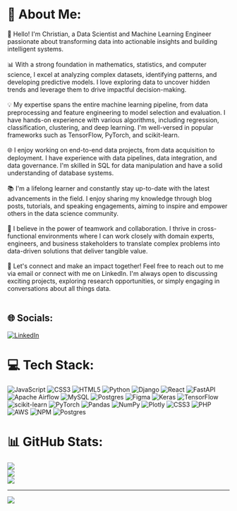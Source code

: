 # 💫 About Me:
👋 Hello! I'm Christian, a Data Scientist and Machine Learning Engineer passionate about transforming data into actionable insights and building intelligent systems.<br><br>📊 With a strong foundation in mathematics, statistics, and computer science, I excel at analyzing complex datasets, identifying patterns, and developing predictive models. I love exploring data to uncover hidden trends and leverage them to drive impactful decision-making.<br><br>💡 My expertise spans the entire machine learning pipeline, from data preprocessing and feature engineering to model selection and evaluation. I have hands-on experience with various algorithms, including regression, classification, clustering, and deep learning. I'm well-versed in popular frameworks such as TensorFlow, PyTorch, and scikit-learn.<br><br>🌐 I enjoy working on end-to-end data projects, from data acquisition to deployment. I have experience with data pipelines, data integration, and data governance. I'm skilled in SQL for data manipulation and have a solid understanding of database systems.<br><br>📚 I'm a lifelong learner and constantly stay up-to-date with the latest advancements in the field. I enjoy sharing my knowledge through blog posts, tutorials, and speaking engagements, aiming to inspire and empower others in the data science community.<br><br>🤝 I believe in the power of teamwork and collaboration. I thrive in cross-functional environments where I can work closely with domain experts, engineers, and business stakeholders to translate complex problems into data-driven solutions that deliver tangible value.<br><br>🌟 Let's connect and make an impact together! Feel free to reach out to me via email or connect with me on LinkedIn. I'm always open to discussing exciting projects, exploring research opportunities, or simply engaging in conversations about all things data.<br><br>


## 🌐 Socials:
[![LinkedIn](https://img.shields.io/badge/LinkedIn-%230077B5.svg?logo=linkedin&logoColor=white)](https://linkedin.com/in/https://www.linkedin.com/in/christian-adebambo/) 

# 💻 Tech Stack:
![JavaScript](https://img.shields.io/badge/javascript-%23323330.svg?style=for-the-badge&logo=javascript&logoColor=%23F7DF1E) ![CSS3](https://img.shields.io/badge/css3-%231572B6.svg?style=for-the-badge&logo=css3&logoColor=white) ![HTML5](https://img.shields.io/badge/html5-%23E34F26.svg?style=for-the-badge&logo=html5&logoColor=white) ![Python](https://img.shields.io/badge/python-3670A0?style=for-the-badge&logo=python&logoColor=ffdd54) ![Django](https://img.shields.io/badge/django-%23092E20.svg?style=for-the-badge&logo=django&logoColor=white) ![React](https://img.shields.io/badge/react-%2320232a.svg?style=for-the-badge&logo=react&logoColor=%2361DAFB) ![FastAPI](https://img.shields.io/badge/FastAPI-005571?style=for-the-badge&logo=fastapi) ![Apache Airflow](https://img.shields.io/badge/Apache%20Airflow-017CEE?style=for-the-badge&logo=Apache%20Airflow&logoColor=white) ![MySQL](https://img.shields.io/badge/mysql-%2300f.svg?style=for-the-badge&logo=mysql&logoColor=white) ![Postgres](https://img.shields.io/badge/postgres-%23316192.svg?style=for-the-badge&logo=postgresql&logoColor=white) 	![Figma](https://img.shields.io/badge/figma-%23F24E1E.svg?style=for-the-badge&logo=figma&logoColor=white) ![Keras](https://img.shields.io/badge/Keras-%23D00000.svg?style=for-the-badge&logo=Keras&logoColor=white) ![TensorFlow](https://img.shields.io/badge/TensorFlow-%23FF6F00.svg?style=for-the-badge&logo=TensorFlow&logoColor=white) ![scikit-learn](https://img.shields.io/badge/scikit--learn-%23F7931E.svg?style=for-the-badge&logo=scikit-learn&logoColor=white) ![PyTorch](https://img.shields.io/badge/PyTorch-%23EE4C2C.svg?style=for-the-badge&logo=PyTorch&logoColor=white) ![Pandas](https://img.shields.io/badge/pandas-%23150458.svg?style=for-the-badge&logo=pandas&logoColor=white) ![NumPy](https://img.shields.io/badge/numpy-%23013243.svg?style=for-the-badge&logo=numpy&logoColor=white) ![Plotly](https://img.shields.io/badge/Plotly-%233F4F75.svg?style=for-the-badge&logo=plotly&logoColor=white) ![CSS3](https://img.shields.io/badge/css3-%231572B6.svg?style=for-the-badge&logo=css3&logoColor=white) ![PHP](https://img.shields.io/badge/php-%23777BB4.svg?style=for-the-badge&logo=php&logoColor=white) ![AWS](https://img.shields.io/badge/AWS-%23FF9900.svg?style=for-the-badge&logo=amazon-aws&logoColor=white) ![NPM](https://img.shields.io/badge/NPM-%23000000.svg?style=for-the-badge&logo=npm&logoColor=white) ![Postgres](https://img.shields.io/badge/postgres-%23316192.svg?style=for-the-badge&logo=postgresql&logoColor=white)
# 📊 GitHub Stats:
![](https://github-readme-stats.vercel.app/api?username=christianadebambo&theme=dark&hide_border=true&include_all_commits=false&count_private=false)<br/>
![](https://github-readme-streak-stats.herokuapp.com/?user=christianadebambo&theme=dark&hide_border=true)<br/>
![](https://github-readme-stats.vercel.app/api/top-langs/?username=christianadebambo&theme=dark&hide_border=true&include_all_commits=false&count_private=false&layout=compact)

---
[![](https://visitcount.itsvg.in/api?id=christianadebambo&icon=0&color=0)](https://visitcount.itsvg.in)

<!-- Proudly created with GPRM ( https://gprm.itsvg.in ) -->
